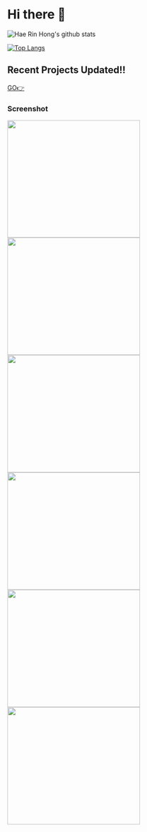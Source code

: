 # Hi there 👋

![Hae Rin Hong's github stats](https://github-readme-stats.vercel.app/api?username=haerinHong&show_icons=true&theme=radical)

[![Top Langs](https://github-readme-stats.vercel.app/api/top-langs/?username=haerinHong&layout=compact&langs_count=8)](https://github.com/haerinHong/Face-login-2-Factor_Android)

## Recent Projects Updated!!
<a href="https://github.com/haerinHong/Face-login-2-Factor_Android/blob/master/README.md">GO👉</a>
### Screenshot
<div>
  <img width=300, height = 265, src = https://user-images.githubusercontent.com/68880203/102507096-36621800-40c7-11eb-9bd4-f95c82486fec.jpg />
 <img width=300, height = 265, src = https://user-images.githubusercontent.com/68880203/102511388-141ec900-40cc-11eb-88a1-72e39c166e46.jpg />
 <img width=300, height = 265, src = https://user-images.githubusercontent.com/68880203/102513139-30bc0080-40ce-11eb-8520-da2200d2bb7f.jpg />
  

 <img width=300, height = 265, src = https://user-images.githubusercontent.com/68880203/102513742-f010b700-40ce-11eb-8562-22ae2dc086a2.jpg />
 <img width=300, height = 265, src = https://user-images.githubusercontent.com/68880203/102512539-7e843900-40cd-11eb-9a69-b162f3d14148.jpg />
 <img width=300, height = 265, src = https://user-images.githubusercontent.com/68880203/102513497-a0ca8680-40ce-11eb-96ad-426bee13f7d6.jpg />

</div>
